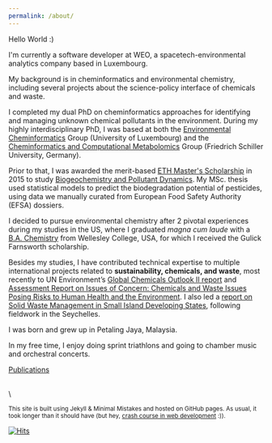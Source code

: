 ```yaml
---
permalink: /about/
---
```


Hello World :)

I'm currently a software developer at WEO, a spacetech-environmental analytics company based in Luxembourg.

My background is in cheminformatics and environmental chemistry, including several projects about the science-policy interface of chemicals and waste.

I completed my dual PhD on cheminformatics approaches for identifying and managing unknown chemical pollutants in the environment. During my highly interdisciplinary PhD, I was based at both the [Environmental Cheminformatics](https://wwwen.uni.lu/lcsb/research/environmental_cheminformatics/research_projects) Group (University of Luxembourg) and the [Cheminformatics and Computational Metabolomics](https://cheminf.uni-jena.de/) Group (Friedrich Schiller University, Germany). 

Prior to that, I was awarded the merit-based [ETH Master's Scholarship](https://ethz.ch/students/en/studies/financial/scholarships/excellencescholarship.html) in 2015 to study [Biogeochemistry and Pollutant Dynamics](https://ibp.ethz.ch/). My MSc. thesis used statistical models to predict the biodegradation potential of pesticides, using data we manually curated from European Food Safety Authority (EFSA) dossiers. 

I decided to pursue environmental chemistry after 2 pivotal experiences during my studies in the US, where I graduated *magna cum laude* with a [B.A. Chemistry](https://www.wellesley.edu/chemistry) from Wellesley College, USA, for which I received the Gulick Farnsworth scholarship.

Besides my studies, I have contributed technical expertise to multiple international projects related to **sustainability, chemicals, and waste**, most recently to UN Environment’s [Global Chemicals Outlook II report](https://www.unep.org/resources/report/global-chemicals-outlook-ii-legacies-innovative-solutions) and [Assessment Report on Issues of Concern: Chemicals and Waste Issues Posing Risks to Human Health and the Environment](https://wedocs.unep.org/bitstream/handle/20.500.11822/33807/ARIC.pdf?sequence=1&isAllowed=y). I also led a [report on Solid Waste Management in Small Island Developing States](https://tdlab.usys.ethz.ch/teaching/tdcs/former/cs2016.html), following fieldwork in the Seychelles.

I was born and grew up in Petaling Jaya, Malaysia. 

In my free time, I enjoy doing sprint triathlons and going to chamber music and orchestral concerts.


[Publications](https://scholar.google.com/citations?user=qofOnu8AAAAJ&hl=en)




\
\


<sup>This site is built using Jekyll & Minimal Mistakes and hosted on GitHub pages. As usual, it took longer than it should have (but hey, [crash course in web development](https://adelenel.ai/blogdev/) :)).</sup>  

[![Hits](https://hits.seeyoufarm.com/api/count/incr/badge.svg?url=https%3A%2F%2Fadelenel.ai%2Fabout%2F&count_bg=%23609C2A&title_bg=%23555555&icon=&icon_color=%23E7E7E7&title=hits&edge_flat=false)](https://hits.seeyoufarm.com)
